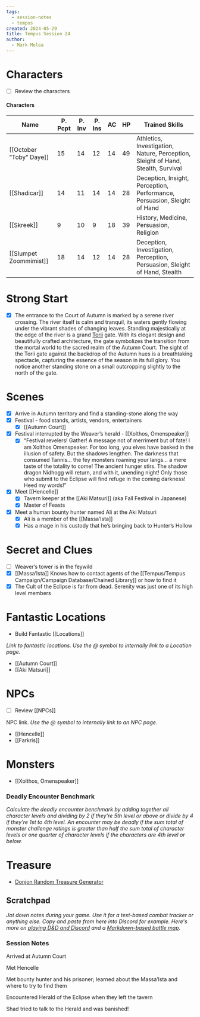 ```yaml
---
tags:
  - session-notes
  - tempus
created: 2024-05-29
title: Tempus Session 24
author:
  - Mark Molea
---
```



# Characters

- [ ] Review the characters

#### Characters

|Name|P. Pcpt|P. Inv|P. Ins|AC|HP|Trained Skills|
|---|---|---|---|---|---|---|
|[[October “Toby” Daye]]|15|14|12|14|49|Athletics, Investigation, Nature, Perception, Sleight of Hand, Stealth, Survival|
|[[Shadicar]]|14|11|14|14|28|Deception, Insight, Perception, Performance, Persuasion, Sleight of Hand|
|[[Skreek]]|9|10|9|18|39|History, Medicine, Persuasion, Religion|
|[[Slumpet Zoommimist]]|18|14|12|14|28|Deception, Investigation, Perception, Persuasion, Sleight of Hand, Stealth|

  
  

# Strong Start

- [x] The entrance to the Court of Autumn is marked by a serene river crossing. The river itself is calm and tranquil, its waters gently flowing under the vibrant shades of changing leaves. Standing majestically at the edge of the river is a grand [Torii](https://nerdnomads.com/wp-content/uploads/DSC01134.jpg) gate. With its elegant design and beautifully crafted architecture, the gate symbolizes the transition from the mortal world to the sacred realm of the Autumn Court. The sight of the Torii gate against the backdrop of the Autumn hues is a breathtaking spectacle, capturing the essence of the season in its full glory. You notice another standing stone on a small outcropping slightly to the north of the gate.

# Scenes

- [x] Arrive in Autumn territory and find a standing-stone along the way
- [x] Festival - food stands, artists, vendors, entertainers
    - [x] [[Autumn Court]]
- [x] Festival interrupted by the Weaver’s herald - [[Xolthos, Omenspeaker]]
    - [x] “Festival revelers! Gather! A message not of merriment but of fate! I am Xolthos Omenspeaker. For too long, you elves have basked in the illusion of safety. But the shadows lengthen. The darkness that consumed Tannis… the fey monsters roaming your langs… a mere taste of the totality to come! The ancient hunger stirs. The shadow dragon Nidhogg will return, and with it, unending night! Only those who submit to the Eclipse will find refuge in the coming darkness! Heed my words!”
- [x] Meet [[Hencelle]]
    - [x] Tavern keeper at the [[Aki Matsuri]] (aka Fall Festival in Japanese)
    - [x] Master of Feasts
- [x] Meet a human bounty hunter named Ali at the Aki Matsuri
    - [x] Ali is a member of the [[Massa’Ista]]
    - [x] Has a mage in his custody that he’s bringing back to Hunter’s Hollow

# Secret and Clues

- [ ] Weaver’s tower is in the feywild
- [x] [[Massa’Ista]] Knows how to contact agents of the [[Tempus/Tempus Campaign/Campaign Database/Chained Library]] or how to find it
- [x] The Cult of the Eclipse is far from dead. Serenity was just one of its high level members

# Fantastic Locations

- Build Fantastic [[Locations]]

_Link to fantastic locations. Use the @ symbol to internally link to a Location page._

- [[Autumn Court]]
- [[Aki Matsuri]]

# NPCs

- [ ] Review [[NPCs]]

NPC link. _Use the @ symbol to internally link to an NPC page._

- [[Hencelle]]
- [[Farkris]]

# Monsters

- [[Xolthos, Omenspeaker]]

  

### **Deadly Encounter Benchmark**

_Calculate the deadly encounter benchmark by adding together all character levels and dividing by 2 if they're 5th level or above or divide by 4 if they're 1st to 4th level. An encounter may be deadly if the sum total of monster challenge ratings is greater than half the sum total of character levels or one quarter of character levels if the characters are 4th level or below._

# Treasure

- [Donjon Random Treasure Generator](https://donjon.bin.sh/5e/random/#type=treasure;treasure-cr=4;treasure-loot_type=treasure_hoard)

  

## Scratchpad

_Jot down notes during your game. Use it for a text-based combat tracker or anything else. Copy and paste from here into Discord for example. Here's more on [playing D&D and Discord](https://slyflourish.com/playing_dnd_over_discord.html) and a [Markdown-based battle map](https://slyflourish.com/text-based_battle_maps.html)._

### Session Notes

Arrived at Autumn Court

Met Hencelle

Met bounty hunter and his prisoner; learned about the Massa’Ista and where to try to find them

Encountered Herald of the Eclipse when they left the tavern

Shad tried to talk to the Herald and was banished!